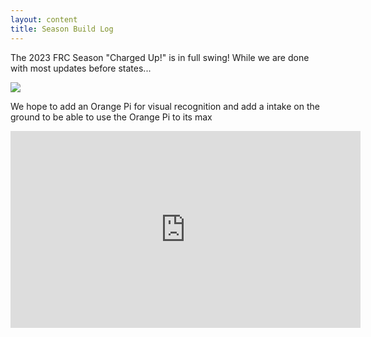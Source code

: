 ```yaml
---
layout: content
title: Season Build Log
---
```


The 2023 FRC Season "Charged Up!" is in full swing! While we are done with most updates before states...

![](/assets/Robotplacingcone.jpg)

We hope to add an Orange Pi for visual recognition and add a intake on the ground to be able to use the Orange Pi to its max

<iframe width="560" height="315" src="https://www.youtube.com/embed/tl-NZgkj1-s" title="YouTube video player" frameborder="0" allow="accelerometer; autoplay; clipboard-write; encrypted-media; gyroscope; picture-in-picture; web-share" allowfullscreen></iframe>

